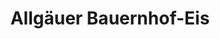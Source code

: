 ---
title: "Allgäuer Bauernhof-Eis"
url: /wangen-im-allgaeu/allgaeuer-bauernhof-eis/
shop: Hofladen
---